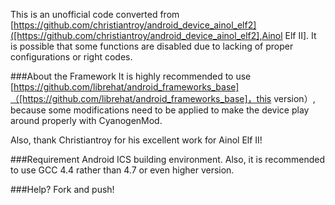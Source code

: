 This is an unofficial code converted from [https://github.com/christiantroy/android_device_ainol_elf2]([https://github.com/christiantroy/android_device_ainol_elf2],Ainol Elf II].
It is possible that some functions are disabled due to lacking of proper configurations or right codes.

###About the Framework
It is highly recommended to use [https://github.com/librehat/android_frameworks_base]（[https://github.com/librehat/android_frameworks_base]，this version）, because some modifications need to be applied to make the device play around properly with CyanogenMod.

Also, thank Christiantroy for his excellent work for Ainol Elf II!

###Requirement
Android ICS building environment.
Also, it is recommended to use GCC 4.4 rather than 4.7 or even higher version.

###Help?
Fork and push!